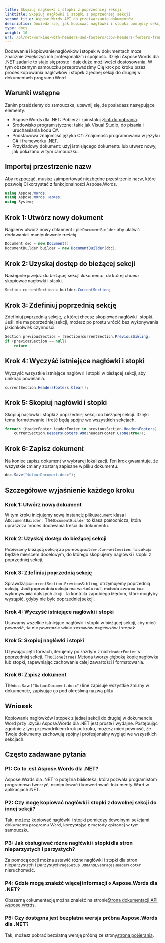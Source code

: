 ```yaml
---
title: Skopiuj nagłówki i stopki z poprzedniej sekcji
linktitle: Skopiuj nagłówki i stopki z poprzedniej sekcji
second_title: Aspose.Words API do przetwarzania dokumentów
description: Dowiedz się, jak kopiować nagłówki i stopki pomiędzy sekcjami dokumentów programu Word przy użyciu Aspose.Words dla .NET. Ten szczegółowy przewodnik zapewnia spójność i profesjonalizm.
type: docs
weight: 10
url: /pl/net/working-with-headers-and-footers/copy-headers-footers-from-previous-section/
---
```


Dodawanie i kopiowanie nagłówków i stopek w dokumentach może znacznie zwiększyć ich profesjonalizm i spójność. Dzięki Aspose.Words dla .NET zadanie to staje się proste i daje duże możliwości dostosowania. W tym obszernym samouczku przeprowadzimy Cię krok po kroku przez proces kopiowania nagłówków i stopek z jednej sekcji do drugiej w dokumentach programu Word.

## Warunki wstępne

Zanim przejdziemy do samouczka, upewnij się, że posiadasz następujące elementy:

-  Aspose.Words dla .NET: Pobierz i zainstaluj z[link do pobrania](https://releases.aspose.com/words/net/).
- Środowisko programistyczne: takie jak Visual Studio, do pisania i uruchamiania kodu C#.
- Podstawowa znajomość języka C#: Znajomość programowania w języku C# i frameworku .NET.
- Przykładowy dokument: użyj istniejącego dokumentu lub utwórz nowy, jak pokazano w tym samouczku.

## Importuj przestrzenie nazw

Aby rozpocząć, musisz zaimportować niezbędne przestrzenie nazw, które pozwolą Ci korzystać z funkcjonalności Aspose.Words.

```csharp
using Aspose.Words;
using Aspose.Words.Tables;
using System;
```

## Krok 1: Utwórz nowy dokument

 Najpierw utwórz nowy dokument i plik`DocumentBuilder` aby ułatwić dodawanie i manipulowanie treścią.

```csharp
Document doc = new Document();
DocumentBuilder builder = new DocumentBuilder(doc);
```

## Krok 2: Uzyskaj dostęp do bieżącej sekcji

Następnie przejdź do bieżącej sekcji dokumentu, do której chcesz skopiować nagłówki i stopki.

```csharp
Section currentSection = builder.CurrentSection;
```

## Krok 3: Zdefiniuj poprzednią sekcję

Zdefiniuj poprzednią sekcję, z której chcesz skopiować nagłówki i stopki. Jeśli nie ma poprzedniej sekcji, możesz po prostu wrócić bez wykonywania jakichkolwiek czynności.

```csharp
Section previousSection = (Section)currentSection.PreviousSibling;
if (previousSection == null)
    return;
```

## Krok 4: Wyczyść istniejące nagłówki i stopki

Wyczyść wszystkie istniejące nagłówki i stopki w bieżącej sekcji, aby uniknąć powielania.

```csharp
currentSection.HeadersFooters.Clear();
```

## Krok 5: Skopiuj nagłówki i stopki

Skopiuj nagłówki i stopki z poprzedniej sekcji do bieżącej sekcji. Dzięki temu formatowanie i treść będą spójne we wszystkich sekcjach.

```csharp
foreach (HeaderFooter headerFooter in previousSection.HeadersFooters)
    currentSection.HeadersFooters.Add(headerFooter.Clone(true));
```

## Krok 6: Zapisz dokument

Na koniec zapisz dokument w wybranej lokalizacji. Ten krok gwarantuje, że wszystkie zmiany zostaną zapisane w pliku dokumentu.

```csharp
doc.Save("OutputDocument.docx");
```

## Szczegółowe wyjaśnienie każdego kroku

### Krok 1: Utwórz nowy dokument

 W tym kroku inicjujemy nową instancję pliku`Document` klasa i A`DocumentBuilder` . The`DocumentBuilder` to klasa pomocnicza, która upraszcza proces dodawania treści do dokumentu.

### Krok 2: Uzyskaj dostęp do bieżącej sekcji

Pobieramy bieżącą sekcję za pomocą`builder.CurrentSection`. Ta sekcja będzie miejscem docelowym, do którego skopiujemy nagłówki i stopki z poprzedniej sekcji.

### Krok 3: Zdefiniuj poprzednią sekcję

 Sprawdzając`currentSection.PreviousSibling`, otrzymujemy poprzednią sekcję. Jeśli poprzednia sekcja ma wartość null, metoda zwraca bez wykonywania dalszych akcji. Ta kontrola zapobiega błędom, które mogłyby wystąpić, gdyby nie było poprzedniej sekcji.

### Krok 4: Wyczyść istniejące nagłówki i stopki

Usuwamy wszelkie istniejące nagłówki i stopki w bieżącej sekcji, aby mieć pewność, że nie powstanie wiele zestawów nagłówków i stopek.

### Krok 5: Skopiuj nagłówki i stopki

 Używając pętli foreach, iterujemy po każdym z nich`HeaderFooter` w poprzedniej sekcji. The`Clone(true)` Metoda tworzy głęboką kopię nagłówka lub stopki, zapewniając zachowanie całej zawartości i formatowania.

### Krok 6: Zapisz dokument

 The`doc.Save("OutputDocument.docx")` line zapisuje wszystkie zmiany w dokumencie, zapisując go pod określoną nazwą pliku.

## Wniosek

Kopiowanie nagłówków i stopek z jednej sekcji do drugiej w dokumencie Word przy użyciu Aspose.Words dla .NET jest proste i wydajne. Postępując zgodnie z tym przewodnikiem krok po kroku, możesz mieć pewność, że Twoje dokumenty zachowują spójny i profesjonalny wygląd we wszystkich sekcjach.

## Często zadawane pytania

### P1: Co to jest Aspose.Words dla .NET?

Aspose.Words dla .NET to potężna biblioteka, która pozwala programistom programowo tworzyć, manipulować i konwertować dokumenty Word w aplikacjach .NET.

### P2: Czy mogę kopiować nagłówki i stopki z dowolnej sekcji do innej sekcji?

Tak, możesz kopiować nagłówki i stopki pomiędzy dowolnymi sekcjami dokumentu programu Word, korzystając z metody opisanej w tym samouczku.

### P3: Jak obsługiwać różne nagłówki i stopki dla stron nieparzystych i parzystych?

 Za pomocą opcji można ustawić różne nagłówki i stopki dla stron nieparzystych i parzystych`PageSetup.OddAndEvenPagesHeaderFooter` nieruchomość.

### P4: Gdzie mogę znaleźć więcej informacji o Aspose.Words dla .NET?

 Obszerną dokumentację można znaleźć na stronie[Strona dokumentacji API Aspose.Words](https://reference.aspose.com/words/net/).

### P5: Czy dostępna jest bezpłatna wersja próbna Aspose.Words dla .NET?

Tak, możesz pobrać bezpłatną wersję próbną ze strony[strona pobierania](https://releases.aspose.com/).